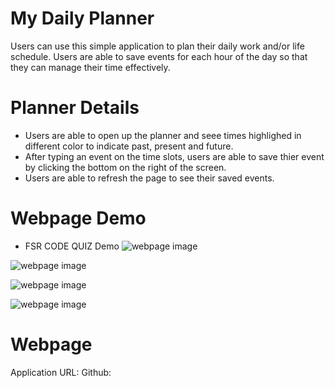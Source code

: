 # My Daily Planner

Users can use this simple application to plan their daily work and/or life schedule. Users are able to save events for each hour of the day so that they can manage their time effectively. 

# Planner Details

* Users are able to open up the planner and seee times highlighed in different color to indicate past, present and future. 
* After typing an event on the time slots, users are able to save thier event by clicking the bottom on the right of the screen.
* Users are able to refresh the page to see their saved events.

# Webpage Demo

* FSR CODE QUIZ Demo 
![webpage image](./imges/homepge.png)

![webpage image](./images/quizpae.png)

![webpage image](./images/savescorepae.png)

![webpage image](./images/highscorespge.png)


# Webpage 

Application URL: 
Github: 